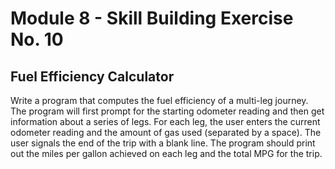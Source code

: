 # Module 8 - Skill Building Exercise No. 10

## Fuel Efficiency Calculator

Write a program that computes the fuel efficiency of a multi-leg journey. The program will first prompt for the starting odometer reading and then get information about a series of legs. For each leg, the user enters the current odometer reading and the amount of gas used (separated by a space). The user signals the end of the trip with a blank line. The program should print out the miles per gallon achieved on each leg and the total MPG for the trip.
